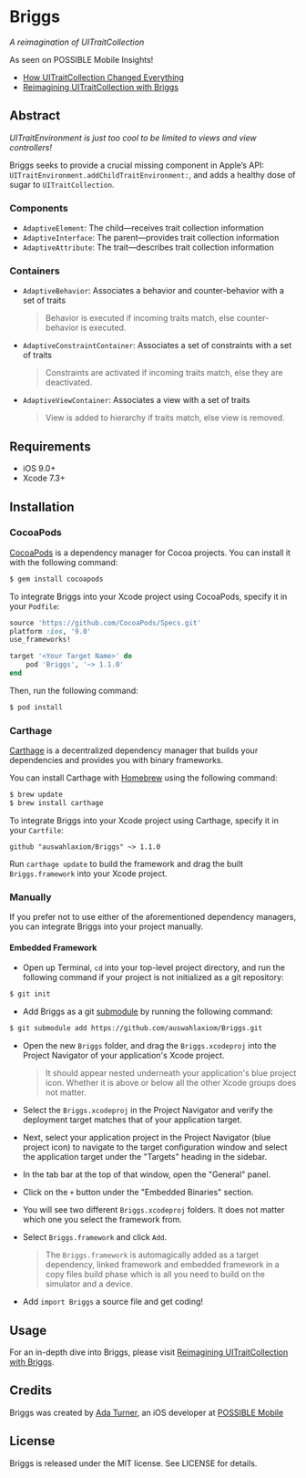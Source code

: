 # Briggs
*A reimagination of UITraitCollection*

As seen on POSSIBLE Mobile Insights!

- [How UITraitCollection Changed Everything](https://possiblemobile.com/2016/07/adaptive-interfaces-uitraitcollection/)
- [Reimagining UITraitCollection with Briggs](https://possiblemobile.com/2016/08/reimagining-uitraitcollection-with-briggs/)

## Abstract

*UITraitEnvironment is just too cool to be limited to views and view controllers!*

Briggs seeks to provide a crucial missing component in Apple’s API: `UITraitEnvironment.addChildTraitEnvironment:`, and adds a healthy dose of sugar to `UITraitCollection`.

### Components

- `AdaptiveElement`: The child—receives trait collection information
- `AdaptiveInterface`: The parent—provides trait collection information
- `AdaptiveAttribute`: The trait—describes trait collection information

### Containers

- `AdaptiveBehavior`: Associates a behavior and counter-behavior with a set of traits

    > Behavior is executed if incoming traits match, else counter-behavior is executed.

- `AdaptiveConstraintContainer`: Associates a set of constraints with a set of traits

    > Constraints are activated if incoming traits match, else they are deactivated.

- `AdaptiveViewContainer`: Associates a view with a set of traits

    > View is added to hierarchy if traits match, else view is removed.

## Requirements

- iOS 9.0+
- Xcode 7.3+

## Installation

### CocoaPods

[CocoaPods](http://cocoapods.org) is a dependency manager for Cocoa projects. You can install it with the following command:

```bash
$ gem install cocoapods
```

To integrate Briggs into your Xcode project using CocoaPods, specify it in your `Podfile`:

```ruby
source 'https://github.com/CocoaPods/Specs.git'
platform :ios, '9.0'
use_frameworks!

target '<Your Target Name>' do
    pod 'Briggs', '~> 1.1.0'
end
```

Then, run the following command:

```bash
$ pod install
```

### Carthage

[Carthage](https://github.com/Carthage/Carthage) is a decentralized dependency manager that builds your dependencies and provides you with binary frameworks.

You can install Carthage with [Homebrew](http://brew.sh/) using the following command:

```bash
$ brew update
$ brew install carthage
```

To integrate Briggs into your Xcode project using Carthage, specify it in your `Cartfile`:

```ogdl
github "auswahlaxiom/Briggs" ~> 1.1.0
```

Run `carthage update` to build the framework and drag the built `Briggs.framework` into your Xcode project.

### Manually

If you prefer not to use either of the aforementioned dependency managers, you can integrate Briggs into your project manually.

#### Embedded Framework

- Open up Terminal, `cd` into your top-level project directory, and run the following command if your project is not initialized as a git repository:

```bash
$ git init
```

- Add Briggs as a git [submodule](http://git-scm.com/docs/git-submodule) by running the following command:

```bash
$ git submodule add https://github.com/auswahlaxiom/Briggs.git
```

- Open the new `Briggs` folder, and drag the `Briggs.xcodeproj` into the Project Navigator of your application's Xcode project.

    > It should appear nested underneath your application's blue project icon. Whether it is above or below all the other Xcode groups does not matter.

- Select the `Briggs.xcodeproj` in the Project Navigator and verify the deployment target matches that of your application target.
- Next, select your application project in the Project Navigator (blue project icon) to navigate to the target configuration window and select the application target under the "Targets" heading in the sidebar.
- In the tab bar at the top of that window, open the "General" panel.
- Click on the `+` button under the "Embedded Binaries" section.
- You will see two different `Briggs.xcodeproj` folders. It does not matter which one you select the framework from.
- Select `Briggs.framework` and click `Add`.

    > The `Briggs.framework` is automagically added as a target dependency, linked framework and embedded framework in a copy files build phase which is all you need to build on the simulator and a device.

- Add `import Briggs` a source file and get coding!

## Usage

For an in-depth dive into Briggs, please visit [Reimagining UITraitCollection with Briggs](https://possiblemobile.com/2016/08/reimagining-uitraitcollection-with-briggs/).

## Credits

Briggs was created by [Ada Turner](https://www.linkedin.com/in/ada-turner-4a663848), an iOS developer at [POSSIBLE Mobile](https://possiblemobile.com/author/ada-turner/)

## License

Briggs is released under the MIT license. See LICENSE for details.
